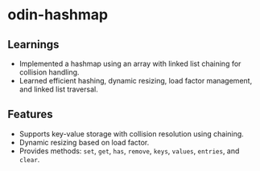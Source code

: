 # odin-hashmap

## Learnings  
- Implemented a hashmap using an array with linked list chaining for collision handling.  
- Learned efficient hashing, dynamic resizing, load factor management, and linked list traversal.  

## Features  
- Supports key-value storage with collision resolution using chaining.  
- Dynamic resizing based on load factor.  
- Provides methods: `set`, `get`, `has`, `remove`, `keys`, `values`, `entries`, and `clear`.  
